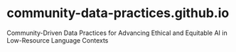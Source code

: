 # community-data-practices.github.io
Community-Driven Data Practices for Advancing Ethical and Equitable AI in Low-Resource Language Contexts
